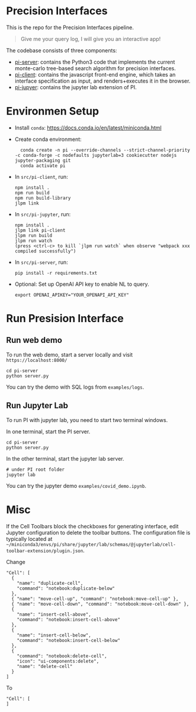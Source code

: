 # Precision Interfaces

This is the repo for the Precision Interfaces pipeline.

> Give me your query log, I will give you an interactive app!

The codebase consists of three components:

* [pi-server](./pi-server): contains the Python3 code that implements the current monte-carlo tree-based search algorithm for precision interfaces.
* [pi-client](./pi-client): contains the javascript front-end engine, which takes an interface specification as input, and renders+executes it in the browser.
* [pi-jupyer](./pi-jupyter): contains the jupyter lab extension of PI.


# Environmen Setup

- Install `conda`: https://docs.conda.io/en/latest/miniconda.html
- Create conda environment:

        conda create -n pi --override-channels --strict-channel-priority -c conda-forge -c nodefaults jupyterlab=3 cookiecutter nodejs jupyter-packaging git
        conda activate pi

- In `src/pi-client`, run:

      npm install .
      npm run build
      npm run build-library
      jlpm link
      
- In `src/pi-jupyter`, run:

      npm install .
      jlpm link pi-client
      jlpm run build
      jlpm run watch
      (press <ctrl-c> to kill `jlpm run watch` when observe "webpack xxx compiled successfully")
      
- In `src/pi-server`, run:

      pip install -r requirements.txt

- Optional: Set up OpenAI API key to enable NL to query.

      export OPENAI_APIKEY="YOUR_OPENAPI_API_KEY"
        

# Run Presision Interface

## Run web demo

To run the web demo, start a server locally and visit `https://localhost:8000/`

    cd pi-server
    python server.py

You can try the demo with SQL logs from `examples/logs`.

## Run Jupyter Lab

To run PI with jupyter lab, you need to start two terminal windows. 

In one terminal, start the PI server.

    cd pi-server
    python server.py   

In the other terminal, start the jupyter lab server.

    # under PI root folder
    jupyter lab

You can try the jupyter demo `examples/covid_demo.ipynb`.
       
# Misc

If the Cell Toolbars block the checkboxes for generating interface, edit Jupyter configuration to delete the toolbar buttons. The configuration file is typically located at `~/miniconda3/envs/pi/share/jupyter/lab/schemas/@jupyterlab/cell-toolbar-extension/plugin.json`.

Change

    "Cell": [
      {
        "name": "duplicate-cell",
        "command": "notebook:duplicate-below"
      },
      { "name": "move-cell-up", "command": "notebook:move-cell-up" },
      { "name": "move-cell-down", "command": "notebook:move-cell-down" },
      {
        "name": "insert-cell-above",
        "command": "notebook:insert-cell-above"
      },
      {
        "name": "insert-cell-below",
        "command": "notebook:insert-cell-below"
      },
      {
        "command": "notebook:delete-cell",
        "icon": "ui-components:delete",
        "name": "delete-cell"
      }
    ]

To

    "Cell": [
    ]

